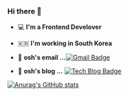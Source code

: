 ### Hi there 👋 
- 💻 **I'm a Frontend Develover** 
- 🇰🇷 **I'm working in South Korea**


- 📮 **osh's email ...**[![Gmail Badge](https://img.shields.io/badge/Gmail-d14836?style=flat-square&logo=Gmail&logoColor=white&link=mailto:dhtpgus7@gmail.com)](mailto:dhtpgus7@gmail.com)

- 📒 **osh's blog ...** [![Tech Blog Badge](http://img.shields.io/badge/-Tech%20blog-black?style=flat-square&logo=blogger&logoColor=white&link=https://blog.naver.com/qhanfckwsmsd/)](https://blog.naver.com/qhanfckwsmsd/)


[![Anurag's GitHub stats](https://github-readme-stats.vercel.app/api?username=oshosh)](https://github.com/anuraghazra/github-readme-stats)

<!---
oshosh/oshosh is a ✨ special ✨ repository because its `README.md` (this file) appears on your GitHub profile.
You can click the Preview link to take a look at your changes.
--->
